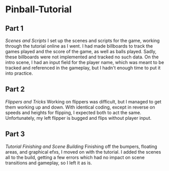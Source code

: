 # Pinball-Tutorial
 
## Part 1 ##
*Scenes and Scripts*
I set up the scenes and scripts for the game, working through the tutorial online as I went. I had made billboards to track the games played and the score of the game, as well as balls played. Sadly, these billboards were not implemented and tracked no such data. On the intro scene, I had an input field for the player name, which was meant to be tracked and referenced in the gameplay, but I hadn't enough time to put it into practice. 

## Part 2 ##
*Flippers and Tricks*
Working on flippers was difficult, but I managed to get them working up and down. With identical coding, except in reverse on speeds and heights for flipping, I expected both to act the same. Unfortunately, my left flipper is bugged and flips without player input.

## Part 3 ## 
*Tutorial Finishing and Scene Building*
Finishing off the bumpers, floating areas, and graphical efxs, I moved on with the tutorial. I added the scenes all to the build, getting a few errors which had no impact on scene transitions and gameplay, so I left it as is. 
